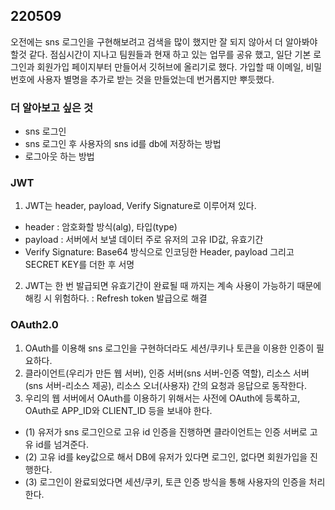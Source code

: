 ## 220509
오전에는 sns 로그인을 구현해보려고 검색을 많이 했지만 잘 되지 않아서 더 알아봐야 할것 같다. 점심시간이 지나고 팀원들과 현재 하고 있는 업무를 공유 했고, 일단 기본 로그인과 회원가입 페이지부터 만들어서 깃허브에 올리기로 했다. 가입할 때 이메일, 비밀번호에 사용자 별명을 추가로 받는 것을 만들었는데 번거롭지만 뿌듯했다.

### 더 알아보고 싶은 것 
- sns 로그인
- sns 로그인 후 사용자의 sns id를 db에 저장하는 방법
- 로그아웃 하는 방법

### JWT
1. JWT는 header, payload, Verify Signature로 이루어져 있다.
- header : 암호화할 방식(alg), 타입(type)
- payload : 서버에서 보낼 데이터 주로 유저의 고유 ID값, 유효기간
- Verify Signature: Base64 방식으로 인코딩한 Header, payload 그리고 SECRET KEY를 더한 후 서명

 2. JWT는 한 번 발급되면 유효기간이 완료될 때 까지는 계속 사용이 가능하기 때문에 해킹 시 위험하다. : Refresh token 발급으로 해결

 ### OAuth2.0
1. OAuth를 이용해 sns 로그인을 구현하더라도 세션/쿠키나 토큰을 이용한 인증이 필요하다.
2. 클라이언트(우리가 만든 웹 서버), 인증 서버(sns 서버-인증 역할), 리소스 서버(sns 서버-리소스 제공), 리소스 오너(사용자) 간의 요청과 응답으로 동작한다.
3. 우리의 웹 서버에서 OAuth를 이용하기 위해서는 사전에 OAuth에 등록하고, OAuth로 APP_ID와 CLIENT_ID 등을 보내야 한다.

- (1) 유저가 sns 로그인으로 고유 id 인증을 진행하면 클라이언트는 인증 서버로 고유 id를 넘겨준다.
- (2) 고유 id를 key값으로 해서 DB에 유저가 있다면 로그인, 없다면 회원가입을 진행한다.
- (3) 로그인이 완료되었다면 세션/쿠키, 토큰 인증 방식을 통해 사용자의 인증을 처리한다.